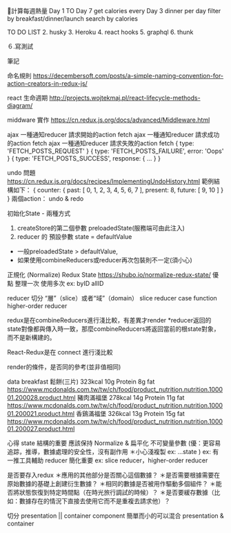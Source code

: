 計算每週熱量
Day 1 TO Day 7
get calories every Day
3 dinner per day
filter by breakfast/dinner/launch
search by calories

TO DO LIST 
2. husky
3. Heroku
4. react hooks
5. graphql
6. thunk

６.寫測試

筆記

命名規則
https://decembersoft.com/posts/a-simple-naming-convention-for-action-creators-in-redux-js/

react 生命週期
http://projects.wojtekmaj.pl/react-lifecycle-methods-diagram/

middware 實作 https://cn.redux.js.org/docs/advanced/Middleware.html

ajax 一種通知reducer 請求開始的action fetch
ajax 一種通知reducer 請求成功的action fetch
ajax 一種通知reducer 請求失敗的action fetch
{ type: 'FETCH_POSTS_REQUEST' }
{ type: 'FETCH_POSTS_FAILURE', error: 'Oops' }
{ type: 'FETCH_POSTS_SUCCESS', response: { ... } }

undo 問題
https://cn.redux.js.org/docs/recipes/ImplementingUndoHistory.html
範例結構如下：
{
  counter: {
    past: [ 0, 1, 2, 3, 4, 5, 6, 7 ],
    present: 8,
    future: [ 9, 10 ]
  }
}
兩個action： undo & redo

初始化State - 兩種方式
1. createStore的第二個參數 preloadedState(服務端可由此注入)
2. reducer 的 預設參數 state = defaultValue
* 一般preloadedState > defaultValue,
* 如果使用combineReducers或reducer再次包裝則不一定(須小心)

正規化 (Normalize) Redux State
https://shubo.io/normalize-redux-state/
優點 整理一次 使用多次 
ex: byID allID


reducer 切分 “層”（slice）或者“域”（domain）
slice reducer
case function
higher-order reducer

redux是在combineReducers進行淺比較，有差異才render
*reducer返回的state對像都與傳入時一致，那麼combineReducers將返回當前的根state對象，而不是新構建的。


React-Redux是在 connect 進行淺比較

render的條件，是否同的參考(並非值相同)

data
breakfast
鬆餅(三片) 323kcal 10g Protein 8g fat
https://www.mcdonalds.com.tw/tw/ch/food/product_nutrition.nutrition.100001.200028.product.html
豬肉滿福堡 278kcal 14g Protein 11g fat
https://www.mcdonalds.com.tw/tw/ch/food/product_nutrition.nutrition.100001.200021.product.html
香鷄滿福堡 326kcal 13g Protein 15g fat
https://www.mcdonalds.com.tw/tw/ch/food/product_nutrition.nutrition.100001.200027.product.html


心得
state 結構的重要 應該保持 Normalize & 扁平化
不可變量參數 (優：更容易追踪，推導，數據處理的安全性，沒有副作用 ＊小心淺複製 ex: ...state ) ex: 有一推工具輔助
reducer 簡化重要 ex: slice reducer，higher-order reducer

是否要存入redux
＊應用的其他部分是否關心這個數據？
＊是否需要根據需要在原始數據的基礎上創建衍生數據？
＊相同的數據是否被用作驅動多個組件？
＊能否將狀態恢復到特定時間點（在時光旅行調試的時候）？
＊是否要緩存數據（比如：數據存在的情況下直接去使用它而不是重複去請求他）？

切分 presentation || container component
簡單而小的可以混合 presentation & container